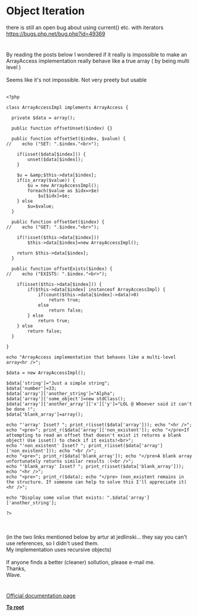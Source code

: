 # Object Iteration



there is still an open bug about using current() etc. with iterators<br>https://bugs.php.net/bug.php?id=49369  

#

By reading the posts below I wondered if it really is impossible to make an ArrayAccess implementation really behave like a true array ( by being multi level )<br><br>Seems like it&apos;s not impossible. Not very preety but usable<br><br>

```
<?php

class ArrayAccessImpl implements ArrayAccess {

  private $data = array();

  public function offsetUnset($index) {}

  public function offsetSet($index, $value) {
//    echo ("SET: ".$index."<br>");
    
    if(isset($data[$index])) {
        unset($data[$index]);
    }
    
    $u = &amp;$this->data[$index];
    if(is_array($value)) {
        $u = new ArrayAccessImpl();
        foreach($value as $idx=>$e)
            $u[$idx]=$e;
    } else
        $u=$value;
  }

  public function offsetGet($index) {
//    echo ("GET: ".$index."<br>");

    if(!isset($this->data[$index]))
        $this->data[$index]=new ArrayAccessImpl();
    
    return $this->data[$index];
  }

  public function offsetExists($index) {
//    echo ("EXISTS: ".$index."<br>");
    
    if(isset($this->data[$index])) {
        if($this->data[$index] instanceof ArrayAccessImpl) {
            if(count($this->data[$index]->data)>0)
                return true;
            else
                return false;
        } else
            return true;
    } else
        return false;
  }

}

echo "ArrayAccess implementation that behaves like a multi-level array<hr />";

$data = new ArrayAccessImpl();

$data['string']="Just a simple string";
$data['number']=33;
$data['array']['another_string']="Alpha";
$data['array']['some_object']=new stdClass();
$data['array']['another_array']['x']['y']="LOL @ Whoever said it can't be done !";
$data['blank_array']=array();

echo "'array' Isset? "; print_r(isset($data['array'])); echo "<hr />";
echo "<pre>"; print_r($data['array']['non_existent']); echo "</pre>If attempting to read an offset that doesn't exist it returns a blank object! Use isset() to check if it exists!<br>";
echo "'non_existent' Isset? "; print_r(isset($data['array']['non_existent'])); echo "<br />";
echo "<pre>"; print_r($data['blank_array']); echo "</pre>A blank array unfortunately returns similar results :(<br />";
echo "'blank_array' Isset? "; print_r(isset($data['blank_array'])); echo "<hr />";
echo "<pre>"; print_r($data); echo "</pre> (non_existent remains in the structure. If someone can help to solve this I'll appreciate it)<hr />";

echo "Display some value that exists: ".$data['array']['another_string'];

?>
```
<br><br>(in the two links mentioned below by artur at jedlinski... they say you can&apos;t use references, so I didn&apos;t used them.<br>My implementation uses recursive objects)<br><br>If anyone finds a better (cleaner) sollution, please e-mail me.<br>Thanks,<br>Wave.  

#

[Official documentation page](https://www.php.net/manual/en/language.oop5.iterations.php)

**[To root](/README.md)**